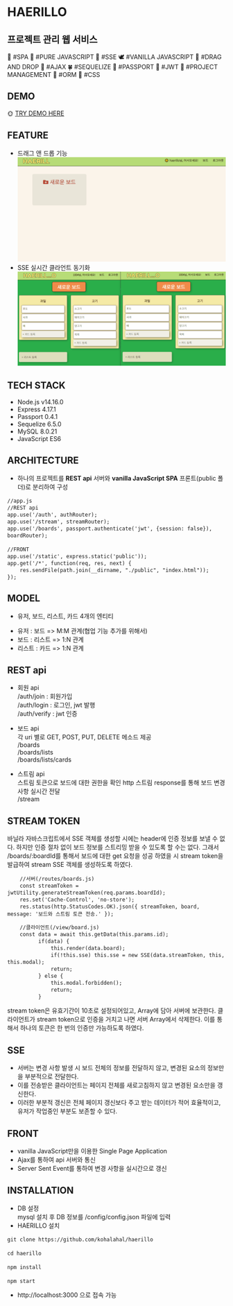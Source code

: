 
# HAERILLO

## 프로젝트 관리 웹 서비스

🦜 #SPA 🦢 #PURE JAVASCRIPT 🦩 #SSE 🕊 #VANILLA JAVASCRIPT 🐇 #DRAG AND DROP 🦝 #AJAX 🍀 #SEQUELIZE 🌷 #PASSPORT 🌼 #JWT 🍃 #PROJECT MANAGEMENT 🍁 #ORM 💐 #CSS


## DEMO
🌞 [TRY DEMO HERE](https://haerillo.herokuapp.com/)

## FEATURE
- 드래그 앤 드롭 기능
![스크린샷](/haerillo.gif?raw=true)
- SSE 실시간 클라언트 동기화
![스크린샷](/sync.gif?raw=true)


## TECH STACK
- Node.js v14.16.0  
- Express 4.17.1  
- Passport 0.4.1  
- Sequelize 6.5.0  
- MySQL 8.0.21  
- JavaScript ES6  

## ARCHITECTURE
- 하나의 프로젝트를 **REST api** 서버와 **vanilla JavaScript SPA** 프론트(public 폴더)로 분리하여 구성  
~~~
//app.js
//REST api
app.use('/auth', authRouter);
app.use('/stream', streamRouter);
app.use('/boards', passport.authenticate('jwt', {session: false}), boardRouter);

//FRONT
app.use('/static', express.static('public'));
app.get('/*', function(req, res, next) {
    res.sendFile(path.join(__dirname, "./public", "index.html"));
});
~~~

## MODEL
* 유저, 보드, 리스트, 카드 4개의 엔티티
- 유저 : 보드 => M:M 관계(협업 기능 추가를 위해서)
- 보드 : 리스트 => 1:N 관계
- 리스트 : 카드 => 1:N 관계

## REST api
- 회원 api   
/auth/join : 회원가입  
/auth/login : 로그인, jwt 발행  
/auth/verify : jwt 인증  

- 보드 api  
각 uri 별로 GET, POST, PUT, DELETE 메소드 제공  
/boards  
/boards/lists  
/boards/lists/cards  

- 스트림 api  
스트림 토큰으로 보드에 대한 권한을 확인 
http 스트림 response를 통해 보드 변경 사항 실시간 전달  
/stream

## STREAM TOKEN
바닐라 자바스크립트에서 SSE 객체를 생성할 시에는 header에 인증 정보를 보낼 수 없다.
하지만 인증 절차 없이 보드 정보를 스트리밍 받을 수 있도록 할 수는 없다.
그래서 /boards/:boardId를 통해서 보드에 대한 get 요청을 성공 하였을 시 stream token을 발급하여 stream SSE 객체를 생성하도록 하였다. 
~~~
    //서버(/routes/boards.js)
    const streamToken = jwtUtility.generateStreamToken(req.params.boardId);
    res.set('Cache-Control', 'no-store');
    res.status(http.StatusCodes.OK).json({ streamToken, board, message: '보드와 스트림 토큰 전송.' });
~~~
~~~
    //클라이언트(/view/board.js)
    const data = await this.getData(this.params.id);
          if(data) {
              this.render(data.board);
              if(!this.sse) this.sse = new SSE(data.streamToken, this, this.modal);
              return;
          } else {
              this.modal.forbidden();
              return;
          }
~~~
stream token은 유효기간이 10초로 설정되어있고, Array에 담아 서버에 보관한다.
클라이언트가 stream token으로 인증을 거치고 나면 서버 Array에서 삭제한다. 이를 통해서 하나의 토큰은 한 번의 인증만 가능하도록 하였다.

## SSE
- 서버는 변경 사항 발생 시 보드 전체의 정보를 전달하지 않고, 변경된 요소의 정보만을 부분적으로 전달한다.
- 이를 전송받은 클라이언트는 페이지 전체를 새로고침하지 않고 변경된 요소만을 갱신한다.
- 이러한 부분적 갱신은 전체 페이지 갱신보다 주고 받는 데이터가 적어 효율적이고, 유저가 작업중인 부분도 보존할 수 있다.  

## FRONT
- vanilla JavaScript만을 이용한 Single Page Application  
- Ajax를 통하여 api 서버와 통신  
- Server Sent Event를 통하여 변경 사항을 실시간으로 갱신  


## INSTALLATION
- DB 설정   
mysql 설치 후 DB 정보를 /config/config.json 파일에 입력  
- HAERILLO 설치  
```shell
git clone https://github.com/kohalahal/haerillo

cd haerillo

npm install

npm start
```
- http://localhost:3000 으로 접속 가능  





